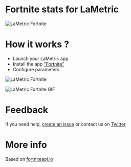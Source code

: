 # Fortnite stats for LaMetric

![LaMetric Fortnite](https://raw.githubusercontent.com/pgrimaud/lametric-fortnite/master/images/fortnite.png)

# How it works ?

- Launch your LaMetric app
- Install the app ["Fortnite"](https://apps.lametric.com/apps/fortnite/6390)
- Configure parameters

![LaMetric Fortnite](https://raw.githubusercontent.com/pgrimaud/lametric-fortnite/master/images/fortnite-app.png)

![LaMetric Fortnite GIF](https://raw.githubusercontent.com/pgrimaud/lametric-fortnite/master/images/fortnite.gif)

# Feedback

If you need help, [create an issue](https://github.com/pgrimaud/lametric-fortnite/issues) or contact us on [Twitter](http://twitter.com/pgrimaud_)

# More info

Based on [fortniteapi.io](https://fortniteapi.io)
